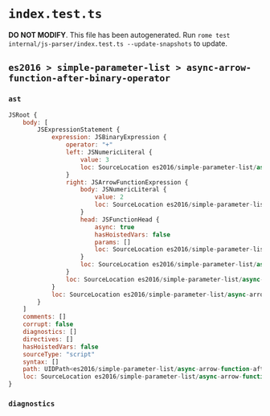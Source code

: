 # `index.test.ts`

**DO NOT MODIFY**. This file has been autogenerated. Run `rome test internal/js-parser/index.test.ts --update-snapshots` to update.

## `es2016 > simple-parameter-list > async-arrow-function-after-binary-operator`

### `ast`

```javascript
JSRoot {
	body: [
		JSExpressionStatement {
			expression: JSBinaryExpression {
				operator: "+"
				left: JSNumericLiteral {
					value: 3
					loc: SourceLocation es2016/simple-parameter-list/async-arrow-function-after-binary-operator/input.js 1:0-1:1
				}
				right: JSArrowFunctionExpression {
					body: JSNumericLiteral {
						value: 2
						loc: SourceLocation es2016/simple-parameter-list/async-arrow-function-after-binary-operator/input.js 1:15-1:16
					}
					head: JSFunctionHead {
						async: true
						hasHoistedVars: false
						params: []
						loc: SourceLocation es2016/simple-parameter-list/async-arrow-function-after-binary-operator/input.js 1:4-1:14
					}
					loc: SourceLocation es2016/simple-parameter-list/async-arrow-function-after-binary-operator/input.js 1:4-1:16
				}
				loc: SourceLocation es2016/simple-parameter-list/async-arrow-function-after-binary-operator/input.js 1:0-1:16
			}
			loc: SourceLocation es2016/simple-parameter-list/async-arrow-function-after-binary-operator/input.js 1:0-1:16
		}
	]
	comments: []
	corrupt: false
	diagnostics: []
	directives: []
	hasHoistedVars: false
	sourceType: "script"
	syntax: []
	path: UIDPath<es2016/simple-parameter-list/async-arrow-function-after-binary-operator/input.js>
	loc: SourceLocation es2016/simple-parameter-list/async-arrow-function-after-binary-operator/input.js 1:0-1:16
}
```

### `diagnostics`

```

```

